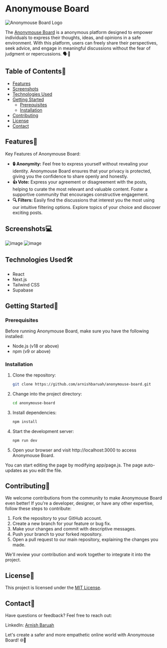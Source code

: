 # Anonymouse Board 

![Anonymouse Board Logo](/app/favicon.ico)

The [Anonymouse Board](https://anonymouseboard.vercel.app) is a anonymous platform designed to empower individuals to express their thoughts, ideas, and opinions in a safe environment. With this platform, users can freely share their perspectives, seek advice, and engage in meaningful discussions without the fear of judgment or repercussions. 🗣️💭

## Table of Contents📃
- [Features](#features)
- [Screenshots](#screenshots)
- [Technologies Used](#technologies-used%EF%B8%8F)
- [Getting Started](#getting-started)
  - [Prerequisites](#prerequisites)
  - [Installation](#installation)
- [Contributing](#contributing)
- [License](#license)
- [Contact](#contact)

## Features🎯

Key Features of Anonymouse Board:
- **🔒 Anonymity:** Feel free to express yourself without revealing your identity. Anonymouse Board ensures that your privacy is protected, giving you the confidence to share openly and honestly.
- **👍 Vote:** Express your agreement or disagreement with the posts, helping to curate the most relevant and valuable content. Foster a supportive community that encourages constructive engagement.
- **🔍 Filters:** Easily find the discussions that interest you the most using our intuitive filtering options. Explore topics of your choice and discover exciting posts.

## Screenshots💻
![image](https://github.com/arnishbaruah/anonymouse-board/assets/89624454/5d12e121-2461-4527-b586-6f7469fa7eff)
![image](https://github.com/arnishbaruah/anonymouse-board/assets/89624454/d5fa6405-b173-4ccf-b984-da06eae0f1ed)

## Technologies Used🛠️
- React
- Next.js
- Tailwind CSS
- Supabase

## Getting Started🚀

### Prerequisites

Before running Anonymouse Board, make sure you have the following installed:

- Node.js (v18 or above)
- npm (v9 or above)

### Installation

1. Clone the repository:

   ```bash
   git clone https://github.com/arnishbaruah/anonymouse-board.git
   ```  

2. Change into the project directory:
   
   ```bash
   cd anonymouse-board
   ```

4. Install dependencies:

   ```bash
   npm install
   ```

5. Start the development server:
   ```bash
   npm run dev
   ```


6. Open your browser and visit http://localhost:3000 to access Anonymouse Board.
   
You can start editing the page by modifying app/page.js. The page auto-updates as you edit the file.

## Contributing🤝
We welcome contributions from the community to make Anonymouse Board even better! If you're a developer, designer, or have any other expertise, follow these steps to contribute:

1. Fork the repository to your GitHub account.
2. Create a new branch for your feature or bug fix.
3. Make your changes and commit with descriptive messages.
4. Push your branch to your forked repository.
5. Open a pull request to our main repository, explaining the changes you made.

We'll review your contribution and work together to integrate it into the project.

## License📄
This project is licensed under the [MIT License](https://github.com/arnishbaruah/anonymouse-board/blob/main/LICENSE).
 
## Contact📧
Have questions or feedback? Feel free to reach out:

LinkedIn: [Arnish Baruah](https://www.linkedin.com/in/arnishbaruah/)

Let's create a safer and more empathetic online world with Anonymouse Board! 🌐💬
